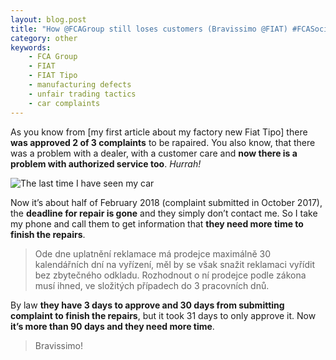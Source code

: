```yaml
---
layout: blog.post
title: "How @FCAGroup still loses customers (Bravissimo @FIAT) #FCASocialConnect"
category: other
keywords:
    - FCA Group
    - FIAT
    - FIAT Tipo
    - manufacturing defects
    - unfair trading tactics
    - car complaints
---
```


As you know from [my first article about my factory new Fiat Tipo] there **was approved 2 of 3 complaints** to be rapaired.
You also know, that there was a problem with a dealer, with a customer care and **now there is a problem with authorized service too**.
*Hurrah!* 

![The last time I have seen my car](/notes/data/fiat-tipo/good-bye.jpg)

Now it’s about half of February 2018 (complaint submitted in October 2017), the **deadline for repair is gone** and they simply don’t contact me.
So I take my phone and call them to get information that **they need more time to finish the repairs**. 

> Ode dne uplatnění reklamace má prodejce maximálně 30 kalendářních dní na vyřízení, měl by se však snažit reklamaci vyřídit bez zbytečného odkladu.
> Rozhodnout o ní prodejce podle zákona musí ihned, ve složitých případech do 3 pracovních dnů.

By law **they have 3 days to approve and 30 days from submitting complaint to finish the repairs**, but it took 31 days to only approve it.
Now **it’s more than 90 days and they need more time**.

> Bravissimo! 

